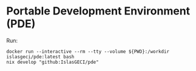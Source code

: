# Portable Development Environment (PDE)

Run:

```shell
docker run --interactive --rm --tty --volume ${PWD}:/workdir islasgeci/pde:latest bash
nix develop "github:IslasGECI/pde"
```

